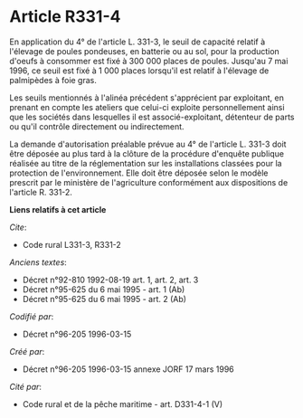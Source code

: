 # Article R331-4

En application du 4° de l'article L. 331-3, le seuil de capacité relatif à l'élevage de poules pondeuses, en batterie ou au
sol, pour la production d'oeufs à consommer est fixé à 300 000 places de poules. Jusqu'au 7 mai 1996, ce seuil est fixé à 1
000 places lorsqu'il est relatif à l'élevage de palmipèdes à foie gras.

Les seuils mentionnés à l'alinéa précédent s'apprécient par exploitant, en prenant en compte les ateliers que celui-ci
exploite personnellement ainsi que les sociétés dans lesquelles il est associé-exploitant, détenteur de parts ou qu'il
contrôle directement ou indirectement.

La demande d'autorisation préalable prévue au 4° de l'article L. 331-3 doit être déposée au plus tard à la clôture de la
procédure d'enquête publique réalisée au titre de la réglementation sur les installations classées pour la protection de
l'environnement. Elle doit être déposée selon le modèle prescrit par le ministère de l'agriculture conformément aux
dispositions de l'article R. 331-2.

**Liens relatifs à cet article**

_Cite_:

  - Code rural L331-3, R331-2

_Anciens textes_:

  - Décret n°92-810 1992-08-19 art. 1, art. 2, art. 3
  - Décret n°95-625 du 6 mai 1995 - art. 1 (Ab)
  - Décret n°95-625 du 6 mai 1995 - art. 2 (Ab)

_Codifié par_:

  - Décret n°96-205 1996-03-15

_Créé par_:

  - Décret n°96-205 1996-03-15 annexe JORF 17 mars 1996

_Cité par_:

  - Code rural et de la pêche maritime - art. D331-4-1 (V)
